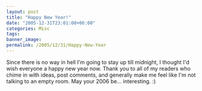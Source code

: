 ```yaml
---
layout: post
title: "Happy New Year!"
date: "2005-12-31T23:01:00+06:00"
categories: Misc 
tags: 
banner_image: 
permalink: /2005/12/31/Happy-New-Year
---
```


Since there is no way in hell I'm going to stay up till midnight, I thought I'd wish everyone a happy new year now. Thank you to all of my readers who chime in with ideas, post comments, and generally make me feel like I'm not talking to an empty room. May your 2006 be... interesting. :)